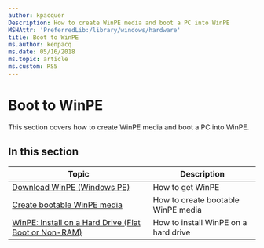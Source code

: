 ```yaml
---
author: kpacquer
Description: How to create WinPE media and boot a PC into WinPE
MSHAttr: 'PreferredLib:/library/windows/hardware'
title: Boot to WinPE
ms.author: kenpacq
ms.date: 05/16/2018
ms.topic: article
ms.custom: RS5
---
```


# Boot to WinPE

This section covers how to create WinPE media and boot a PC into WinPE.

## In this section

| Topic | Description |
|  --- | ---  |
| [Download WinPE (Windows PE)](download-winpe--windows-pe.md) | How to get WinPE |
| [Create bootable WinPE media](winpe-create-usb-bootable-drive.md) | How to create bootable WinPE media |
| [WinPE: Install on a Hard Drive (Flat Boot or Non-RAM)](winpe-install-on-a-hard-drive--flat-boot-or-non-ram.md) | How to install WinPE on a hard drive |
